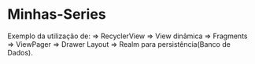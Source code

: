 # Minhas-Series
Exemplo da utilização de: => RecyclerView => View dinâmica => Fragments => ViewPager => Drawer Layout => Realm para persistência(Banco de Dados).
